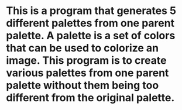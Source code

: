 # This is a program that generates 5 different palettes from one parent palette. A palette is a set of colors that can be used to colorize an image. This program is to create various palettes from one parent palette without them being too different from the original palette.
